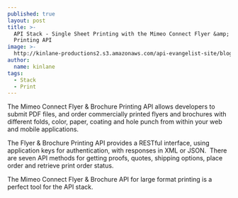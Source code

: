 ```yaml
---
published: true
layout: post
title: >-
  API Stack - Single Sheet Printing with the Mimeo Connect Flyer &amp; Brochure
  Printing API
image: >-
  http://kinlane-productions2.s3.amazonaws.com/api-evangelist-site/blog/flyers-sample-image.png
author:
  name: kinlane
tags:
  - Stack
  - Print
---
```

The Mimeo Connect Flyer & Brochure Printing API allows developers to submit PDF files, and order commercially printed flyers and brochures with different folds, color, paper, coating and hole punch from within your web and mobile applications.

The Flyer & Brochure Printing API provides a RESTful interface, using application keys for authentication, with responses in XML or JSON.  There are seven API methods for getting proofs, quotes, shipping options, place order and retrieve print order status.

The Mimeo Connect Flyer & Brochure API for large format printing is a perfect tool for the API stack.
